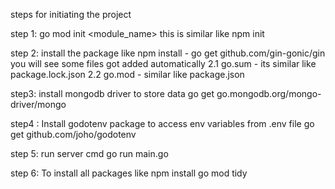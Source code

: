 steps for initiating the project

step 1: go mod init <module_name>
this is similar like npm init

step 2: install the package like npm install - go get github.com/gin-gonic/gin
you will see some files got added automatically
2.1 go.sum - its similar like package.lock.json
2.2 go.mod - similar like package.json

step3: install mongodb driver to store data
go get go.mongodb.org/mongo-driver/mongo

step4 : Install godotenv package to access env variables from .env file
go get github.com/joho/godotenv

step 5: run server cmd
go run main.go

step 6: To install all packages like npm install
go mod tidy
